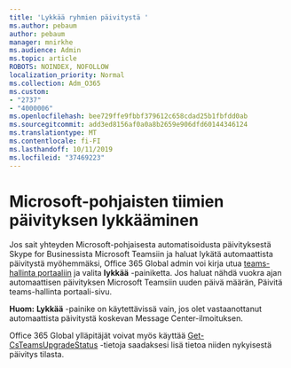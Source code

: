 ```yaml
---
title: 'Lykkää ryhmien päivitystä '
ms.author: pebaum
author: pebaum
manager: mnirkhe
ms.audience: Admin
ms.topic: article
ROBOTS: NOINDEX, NOFOLLOW
localization_priority: Normal
ms.collection: Adm_O365
ms.custom:
- "2737"
- "4000006"
ms.openlocfilehash: bee729ffe9fbbf379612c658cdad25b1fbfdd0ab
ms.sourcegitcommit: add3ed8156af0a0a8b2659e906dfd60144346124
ms.translationtype: MT
ms.contentlocale: fi-FI
ms.lasthandoff: 10/11/2019
ms.locfileid: "37469223"
---
```

# <a name="how-to-postpone-the-microsoft-driven-teams-upgrade"></a>Microsoft-pohjaisten tiimien päivityksen lykkääminen

Jos sait yhteyden Microsoft-pohjaisesta automatisoidusta päivityksestä Skype for Businessista Microsoft Teamsiin ja haluat lykätä automaattista päivitystä myöhemmäksi, Office 365 Global admin voi kirja utua [teams-hallinta portaaliin](https://admin.teams.microsoft.com/dashboard) ja valita **lykkää** -painiketta. Jos haluat nähdä vuokra ajan automaattisen päivityksen Microsoft Teamsiin uuden päivä määrän, Päivitä teams-hallinta portaali-sivu.

**Huom:** **Lykkää** -painike on käytettävissä vain, jos olet vastaanottanut automaattista päivitystä koskevan Message Center-ilmoituksen. 

Office 365 Global ylläpitäjät voivat myös käyttää [Get-CsTeamsUpgradeStatus](https://docs.microsoft.com/en-us/powershell/module/skype/get-csteamsupgradestatus?view=skype-ps) -tietoja saadaksesi lisä tietoa niiden nykyisestä päivitys tilasta. 